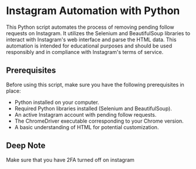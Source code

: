# Instagram Automation with Python

This Python script automates the process of removing pending follow requests on Instagram. It utilizes the Selenium and BeautifulSoup libraries to interact with Instagram's web interface and parse the HTML data. This automation is intended for educational purposes and should be used responsibly and in compliance with Instagram's terms of service.

## Prerequisites

Before using this script, make sure you have the following prerequisites in place:

- Python installed on your computer.
- Required Python libraries installed (Selenium and BeautifulSoup).
- An active Instagram account with pending follow requests.
- The ChromeDriver executable corresponding to your Chrome version.
- A basic understanding of HTML for potential customization.

## Deep Note

Make sure that you have 2FA turned off on instagram
